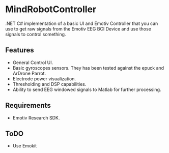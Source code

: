 # MindRobotController

.NET C# implementation of a basic UI and Emotiv Controller that you can use to get raw signals from the Emotiv EEG BCI Device and use those signals to control something.

## Features

* General Control UI.
* Basic gyroscopes sensors.  They has been tested against the epuck and ArDrone Parrot.
* Electrode power visualization.
* Thresholding and DSP capabilities.
* Ability to send EEG windowed signals to Matlab for further processing.

## Requirements

* Emotiv Research SDK.  

## ToDO

* Use Emokit